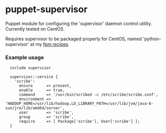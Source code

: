 # puppet-supervisor

Puppet module for configuring the 'supervisor' daemon control
utility. Currently tested on CentOS.

Requires supervisor to be packaged properly for CentOS, named
'python-supervisor' at my [fpm recipes](https://github.com/haf/fpm-recipes).



### Example usage

```puppet
  include supervisor

  supervisor::service {
    'scribe':
      ensure      => present,
      enable      => true,
      command     => '/usr/bin/scribed -c /etc/scribe/scribe.conf',
      environment => 'HADOOP_HOME=/usr/lib/hadoop,LD_LIBRARY_PATH=/usr/lib/jvm/java-6-sun/jre/lib/amd64/server',
      user        => 'scribe',
      group       => 'scribe',
      require     => [ Package['scribe'], User['scribe'] ];
  }
```
